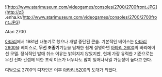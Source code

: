![http://www.atarimuseum.com/videogames/consoles/2700/2700front.JPG](http://z3
.enha.kr/http://www.atarimuseum.com/videogames/consoles/2700/2700front.JPG)

Atari 2700  

[아타리](%EC%95%84%ED%83%80%EB%A6%AC.md)에서 1981년 내놓기로 했으나 개발 중단된 콘솔. 기본적인 베이스는
[아타리 2600](%EC%95%84%ED%83%80%EB%A6%AC%202600.md)을 베이스로, **무선 조종기**기능을 탑재한
쉽게 설명하면 [아타리 2600](%EC%95%84%ED%83%80%EB%A6%AC%202600.md)의 바리에이션 모델. 정식적인
발매 취소 이유는 밝혀지지 않았지만, 현재 가장 유력한 기준으로는 무선 전파 간섭에 의한 조작 미스가 너무나도 많이 일어나서일 가능성이
높다고 한다.

여담으로 2700의 디자인은 이후 [아타리 5200](%EC%95%84%ED%83%80%EB%A6%AC%205200.md)의 토대가
되었다.

